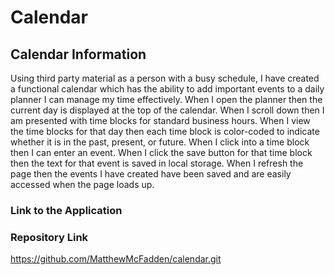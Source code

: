 # Calendar

## Calendar Information
Using third party material as a person with a busy schedule, I have created a functional calendar which has the ability to add important events to a daily planner I can manage my time effectively. When I open the planner then the current day is displayed at the top of the calendar. When I scroll down then I am presented with time blocks for standard business hours. When I view the time blocks for that day then each time block is color-coded to indicate whether it is in the past, present, or future. When I click into a time block then I can enter an event. When I click the save button for that time block then the text for that event is saved in local storage. When I refresh the page then the events I have created have been saved and are easily accessed when the page loads up.

### Link to the Application

### Repository Link
https://github.com/MatthewMcFadden/calendar.git
